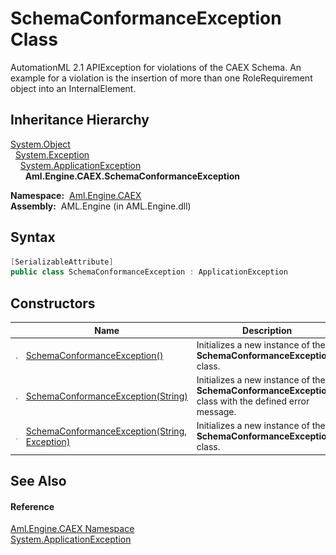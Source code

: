 SchemaConformanceException Class
================================
AutomationML 2.1 APIException for violations of the CAEX Schema. An example for a violation is the insertion of more than one RoleRequirement object into an InternalElement.


Inheritance Hierarchy
---------------------
[System.Object][1]  
  [System.Exception][2]  
    [System.ApplicationException][3]  
      **Aml.Engine.CAEX.SchemaConformanceException**  

  **Namespace:**  [Aml.Engine.CAEX][4]  
  **Assembly:**  AML.Engine (in AML.Engine.dll)

Syntax
------

```csharp
[SerializableAttribute]
public class SchemaConformanceException : ApplicationException
```


Constructors
------------

                 | Name                                               | Description                                                                                            
---------------- | -------------------------------------------------- | ------------------------------------------------------------------------------------------------------ 
![Public method] | [SchemaConformanceException()][5]                  | Initializes a new instance of the **SchemaConformanceException** class.                                
![Public method] | [SchemaConformanceException(String)][6]            | Initializes a new instance of the **SchemaConformanceException**-class with the defined error message. 
![Public method] | [SchemaConformanceException(String, Exception)][7] | Initializes a new instance of the **SchemaConformanceException** class.                                


See Also
--------

#### Reference
[Aml.Engine.CAEX Namespace][4]  
[System.ApplicationException][3]  

[1]: https://docs.microsoft.com/dotnet/api/system.object
[2]: https://docs.microsoft.com/dotnet/api/system.exception
[3]: https://docs.microsoft.com/dotnet/api/system.applicationexception
[4]: ../README.md
[5]: _ctor.md
[6]: _ctor_1.md
[7]: _ctor_2.md
[8]: https://www.automationml.org
[9]: ../../icons/logoShade.png
[Public method]: ../../icons/pubmethod.gif "Public method"